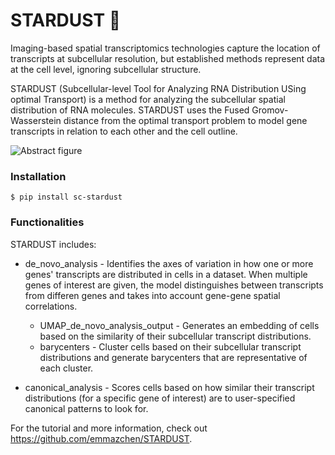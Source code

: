 # STARDUST 🌌
Imaging-based spatial transcriptomics technologies capture the location of transcripts at subcellular resolution, but established methods represent data at the cell level, ignoring subcellular structure.

STARDUST (Subcellular-level Tool for Analyzing RNA Distribution USing optimal Transport) is a method for analyzing the subcellular spatial distribution of RNA molecules. STARDUST uses the Fused Gromov-Wasserstein distance from the optimal transport problem to model gene transcripts in relation to each other and the cell outline.

![Abstract figure](https://github.com/emmazchen/STARDUST/blob/main/fig.png "Abstract figure")

### Installation
```
$ pip install sc-stardust
```

### Functionalities
STARDUST includes:

- de_novo_analysis - Identifies the axes of variation in how one or more genes' transcripts are distributed in cells in a dataset. When multiple genes of interest are given, the model distinguishes between transcripts from differen genes and takes into account gene-gene spatial correlations.
    - UMAP_de_novo_analysis_output - Generates an embedding of cells based on the similarity of their subcellular transcript distributions. 
    - barycenters - Cluster cells based on their subcellular transcript distributions and generate barycenters that are representative of each cluster.

- canonical_analysis - Scores cells based on how similar their transcript distributions (for a specific gene of interest) are to user-specified canonical patterns to look for.


For the tutorial and more information, check out https://github.com/emmazchen/STARDUST.
